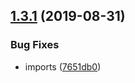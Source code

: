 ## [1.3.1](https://github.com/JasonMatthewsDev/fjsutils/compare/v1.3.0...v1.3.1) (2019-08-31)


### Bug Fixes

* imports ([7651db0](https://github.com/JasonMatthewsDev/fjsutils/commit/7651db0))
